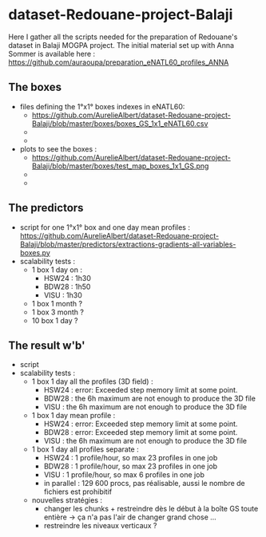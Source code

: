 # dataset-Redouane-project-Balaji

Here I gather all the scripts needed for the preparation of Redouane's dataset in Balaji MOGPA project.
The initial material set up with Anna Sommer is available here : https://github.com/auraoupa/preparation_eNATL60_profiles_ANNA

## The boxes 

  - files defining the 1°x1° boxes indexes in eNATL60:
    - https://github.com/AurelieAlbert/dataset-Redouane-project-Balaji/blob/master/boxes/boxes_GS_1x1_eNATL60.csv
    - 
    -
  - plots to see the boxes :
    - https://github.com/AurelieAlbert/dataset-Redouane-project-Balaji/blob/master/boxes/test_map_boxes_1x1_GS.png
    -
    -
  
## The predictors

  - script for one 1°x1° box and one day mean profiles : https://github.com/AurelieAlbert/dataset-Redouane-project-Balaji/blob/master/predictors/extractions-gradients-all-variables-boxes.py
  - scalability tests :
    - 1 box 1 day on :
       - HSW24 : 1h30
       - BDW28 :  1h50
       - VISU : 1h30
    - 1 box 1 month ?
    - 1 box 3 month ?
    - 10 box 1 day ?
    
## The result w'b'

  - script
  - scalability tests :
     - 1 box 1 day all the profiles (3D field) :
       - HSW24 :  error: Exceeded step memory limit at some point.
       - BDW28 : the 6h maximum are not enough to produce the 3D file
       - VISU : the 6h maximum are not enough to produce the 3D file
     - 1 box 1 day mean profile :
       - HSW24 : error: Exceeded step memory limit at some point.
       - BDW28 : error: Exceeded step memory limit at some point.  
       - VISU : the 6h maximum are not enough to produce the 3D file       
     - 1 box 1 day all profiles separate :
       - HSW24 : 1 profile/hour, so max 23 profiles in one job
       - BDW28 : 1 profile/hour, so max 23 profiles in one job
       - VISU : 1 profile/hour, so max 6 profiles in one job
       - in parallel : 129 600 procs, pas réalisable, aussi le nombre de fichiers est prohibitif
     - nouvelles stratégies :
       - changer les chunks + restreindre dès le début à la boîte GS toute entière -> ça n'a pas l'air de changer grand chose ...
       - restreindre les niveaux verticaux ?
     
     
